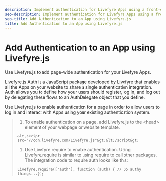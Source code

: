 ```yaml
---
description: Implement authentication for Livefyre Apps using a front-end JavaScript implementation.
seo-description: Implement authentication for Livefyre Apps using a front-end JavaScript implementation.
seo-title: Add Authentication to an App using Livefyre.js
title: Add Authentication to an App using Livefyre.js
---
```


# Add Authentication to an App using Livefyre.js

Use Livefyre.js to add page-wide authentication for your Livefyre Apps.

Livefyre.js Auth is a JavaScript package developed by Livefyre that enables all the Apps on your website to share a single authentication integration. Auth allows you to define how your users should register, log in, and log out by delegating these flows to an AuthDelegate object that you define.

Use Livefyre.js to enable authentication for a page in order to allow users to log in and interact with Apps using your existing authentication system.

>1. To enable authentication on a page, add Livefyre.js to the &lt;head&gt; element of your webpage or website template.
>   ```
>   &lt;script src="//cdn.livefyre.com/Livefyre.js"&gt;&lt;/script&gt;
>   ```
>   
>   
>1. Use Livefyre.require to enable authentication. Using Livefyre.require is similar to using require to call other packages. The integration code to require auth looks like this:
>   ```
>   Livefyre.require(['auth'], function (auth) { // Do authy things...});
>   ```
>   
>   
>   
